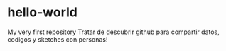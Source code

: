 # hello-world
My very first repository
Tratar de descubrir github para compartir datos, codigos y sketches con personas!
